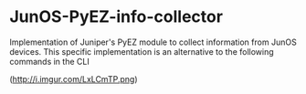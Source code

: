 # JunOS-PyEZ-info-collector
Implementation of Juniper's PyEZ module to collect information from JunOS devices.  This specific implementation is an alternative to the following commands in the CLI

(http://i.imgur.com/LxLCmTP.png)
